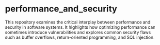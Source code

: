 # performance_and_security
This repository examines the critical interplay between performance and security in software systems. It highlights how optimizing performance can sometimes introduce vulnerabilities and explores common security flaws such as buffer overflows, return-oriented programming, and SQL injection.

